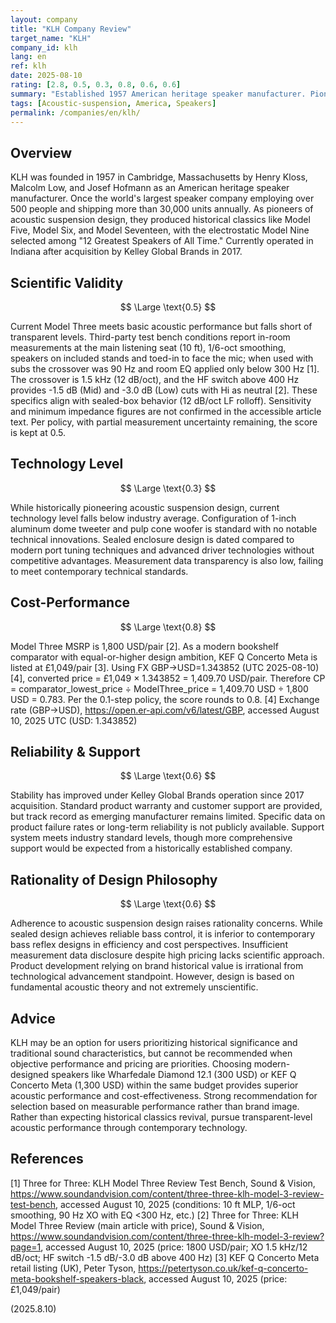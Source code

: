 ```yaml
---
layout: company
title: "KLH Company Review"
target_name: "KLH"
company_id: klh
lang: en
ref: klh
date: 2025-08-10
rating: [2.8, 0.5, 0.3, 0.8, 0.6, 0.6]
summary: "Established 1957 American heritage speaker manufacturer. Pioneer of acoustic suspension design with historical significance, but current products face challenges in technology level and price competitiveness."
tags: [Acoustic-suspension, America, Speakers]
permalink: /companies/en/klh/
---
```

## Overview

KLH was founded in 1957 in Cambridge, Massachusetts by Henry Kloss, Malcolm Low, and Josef Hofmann as an American heritage speaker manufacturer. Once the world's largest speaker company employing over 500 people and shipping more than 30,000 units annually. As pioneers of acoustic suspension design, they produced historical classics like Model Five, Model Six, and Model Seventeen, with the electrostatic Model Nine selected among "12 Greatest Speakers of All Time." Currently operated in Indiana after acquisition by Kelley Global Brands in 2017.

## Scientific Validity

$$ \Large \text{0.5} $$

Current Model Three meets basic acoustic performance but falls short of transparent levels. Third-party test bench conditions report in-room measurements at the main listening seat (10 ft), 1/6-oct smoothing, speakers on included stands and toed-in to face the mic; when used with subs the crossover was 90 Hz and room EQ applied only below 300 Hz [1]. The crossover is 1.5 kHz (12 dB/oct), and the HF switch above 400 Hz provides -1.5 dB (Mid) and -3.0 dB (Low) cuts with Hi as neutral [2]. These specifics align with sealed-box behavior (12 dB/oct LF rolloff). Sensitivity and minimum impedance figures are not confirmed in the accessible article text. Per policy, with partial measurement uncertainty remaining, the score is kept at 0.5.

## Technology Level

$$ \Large \text{0.3} $$

While historically pioneering acoustic suspension design, current technology level falls below industry average. Configuration of 1-inch aluminum dome tweeter and pulp cone woofer is standard with no notable technical innovations. Sealed enclosure design is dated compared to modern port tuning techniques and advanced driver technologies without competitive advantages. Measurement data transparency is also low, failing to meet contemporary technical standards.

## Cost-Performance

$$ \Large \text{0.8} $$

Model Three MSRP is 1,800 USD/pair [2]. As a modern bookshelf comparator with equal-or-higher design ambition, KEF Q Concerto Meta is listed at £1,049/pair [3]. Using FX GBP→USD=1.343852 (UTC 2025-08-10) [4], converted price = £1,049 × 1.343852 = 1,409.70 USD/pair. Therefore CP = comparator_lowest_price ÷ ModelThree_price = 1,409.70 USD ÷ 1,800 USD = 0.783. Per the 0.1-step policy, the score rounds to 0.8.
[4] Exchange rate (GBP→USD), https://open.er-api.com/v6/latest/GBP, accessed August 10, 2025 UTC (USD: 1.343852)

## Reliability & Support

$$ \Large \text{0.6} $$

Stability has improved under Kelley Global Brands operation since 2017 acquisition. Standard product warranty and customer support are provided, but track record as emerging manufacturer remains limited. Specific data on product failure rates or long-term reliability is not publicly available. Support system meets industry standard levels, though more comprehensive support would be expected from a historically established company.

## Rationality of Design Philosophy

$$ \Large \text{0.6} $$

Adherence to acoustic suspension design raises rationality concerns. While sealed design achieves reliable bass control, it is inferior to contemporary bass reflex designs in efficiency and cost perspectives. Insufficient measurement data disclosure despite high pricing lacks scientific approach. Product development relying on brand historical value is irrational from technological advancement standpoint. However, design is based on fundamental acoustic theory and not extremely unscientific.

## Advice

KLH may be an option for users prioritizing historical significance and traditional sound characteristics, but cannot be recommended when objective performance and pricing are priorities. Choosing modern-designed speakers like Wharfedale Diamond 12.1 (300 USD) or KEF Q Concerto Meta (1,300 USD) within the same budget provides superior acoustic performance and cost-effectiveness. Strong recommendation for selection based on measurable performance rather than brand image. Rather than expecting historical classics revival, pursue transparent-level acoustic performance through contemporary technology.

## References

[1] Three for Three: KLH Model Three Review Test Bench, Sound & Vision, https://www.soundandvision.com/content/three-three-klh-model-3-review-test-bench, accessed August 10, 2025 (conditions: 10 ft MLP, 1/6-oct smoothing, 90 Hz XO with EQ <300 Hz, etc.)
[2] Three for Three: KLH Model Three Review (main article with price), Sound & Vision, https://www.soundandvision.com/content/three-three-klh-model-3-review?page=1, accessed August 10, 2025 (price: 1800 USD/pair; XO 1.5 kHz/12 dB/oct; HF switch -1.5 dB/-3.0 dB above 400 Hz)
[3] KEF Q Concerto Meta retail listing (UK), Peter Tyson, https://petertyson.co.uk/kef-q-concerto-meta-bookshelf-speakers-black, accessed August 10, 2025 (price: £1,049/pair)

(2025.8.10)